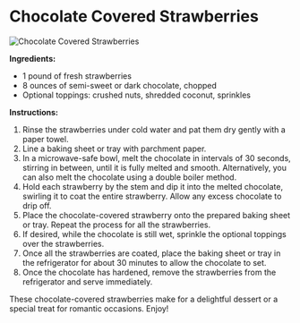 # Chocolate Covered Strawberries

![Chocolate Covered Strawberries](https://source.unsplash.com/random/?chocolate-strawberries)

**Ingredients:**
- 1 pound of fresh strawberries
- 8 ounces of semi-sweet or dark chocolate, chopped
- Optional toppings: crushed nuts, shredded coconut, sprinkles

**Instructions:**
1. Rinse the strawberries under cold water and pat them dry gently with a paper towel.
2. Line a baking sheet or tray with parchment paper.
3. In a microwave-safe bowl, melt the chocolate in intervals of 30 seconds, stirring in between, until it is fully melted and smooth. Alternatively, you can also melt the chocolate using a double boiler method.
4. Hold each strawberry by the stem and dip it into the melted chocolate, swirling it to coat the entire strawberry. Allow any excess chocolate to drip off.
5. Place the chocolate-covered strawberry onto the prepared baking sheet or tray. Repeat the process for all the strawberries.
6. If desired, while the chocolate is still wet, sprinkle the optional toppings over the strawberries.
7. Once all the strawberries are coated, place the baking sheet or tray in the refrigerator for about 30 minutes to allow the chocolate to set.
8. Once the chocolate has hardened, remove the strawberries from the refrigerator and serve immediately.

These chocolate-covered strawberries make for a delightful dessert or a special treat for romantic occasions. Enjoy!